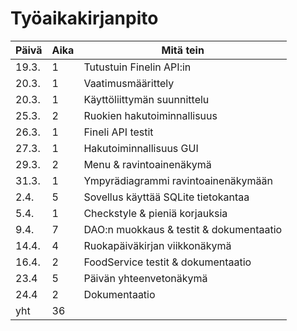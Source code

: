 # Työaikakirjanpito

| Päivä | Aika	| Mitä tein  |
| - | - | - |
| 19.3. | 1 | Tutustuin Finelin API:in |
| 20.3.	| 1	| Vaatimusmäärittely |	
| 20.3. | 1	| Käyttöliittymän suunnittelu |
| 25.3. | 2 | Ruokien hakutoiminnallisuus |
| 26.3. | 1 | Fineli API testit |
| 27.3. | 1 | Hakutoiminnallisuus GUI |
| 29.3. | 2 | Menu & ravintoainenäkymä |
| 31.3. | 1 | Ympyrädiagrammi ravintoainenäkymään |
| 2.4. | 5 | Sovellus käyttää SQLite tietokantaa |
| 5.4. | 1 | Checkstyle & pieniä korjauksia |
| 9.4. | 7 | DAO:n muokkaus & testit & dokumentaatio |
| 14.4. | 4 | Ruokapäiväkirjan viikkonäkymä |
| 16.4. | 2 | FoodService testit & dokumentaatio |
| 23.4 | 5 | Päivän yhteenvetonäkymä |
| 24.4 | 2 | Dokumentaatio |
| yht   | 36 | |
